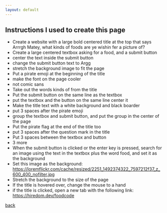 ```yaml
---
layout: default
---
```


## Instructions I used to create this page


*   Create a website with a large bold centered title at the top that says Arrrgh Matey, what kinds of foods are ye wishin fer a picture of?
*   Create a large centered textbox asking for a food, and a submit button
*   center the text inside the submit button
*   change the submit button text to Argg
*   stretch the background image to fit the page
*   Put a pirate emoji at the beginning of the title
*   make the font on the page cooler
*   not comic sans
*   Take out the words kinds of from the title
*   Put the submit button on the same line as the textbox
*   put the textbox and the button on the same line
center it
*   Make the title text with a white background and black boarder
*   put 3 spaces after the pirate emoji
*   group the textbox and submit button, and put the group in the center of the page
*   Put the pirate flag at the end of the title too
*   put 3 spaces after the question mark in the title
*   Put 3 spaces between the textbox and button
*   3 more
*   When the submit button is clicked or the enter key is pressed, search for an image using the text in the textbox plus the word  food, and set it as the background
*   Set this image as the background: https://loremflickr.com/cache/resized/2251_1492374322_7597212f37_z_600_400_nofilter.jpg
*   Stretch the background to the size of the page
*   If the title is hovered over, change the mouse to a hand
*   if the title is clicked, open a new tab with the following link: https://hiredom.dev/foodcode



[back](./)